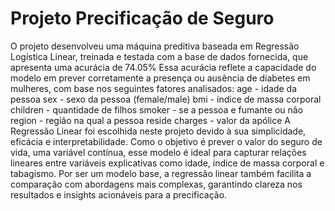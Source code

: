 # Projeto Precificação de Seguro

O projeto desenvolveu uma máquina preditiva baseada em Regressão Logística Linear, treinada e testada com a base de dados fornecida, que apresenta uma acurácia de 74.05% Essa acurácia reflete a capacidade do modelo em prever corretamente a presença ou ausência de diabetes em mulheres, com base nos seguintes fatores analisados:
age - idade da pessoa
sex - sexo da pessoa (female/male)
bmi - índice de massa corporal
children - quantidade de filhos
smoker - se a pessoa e fumante ou não
region - região na qual a pessoa reside
charges - valor da apólice
A Regressão Linear foi escolhida neste projeto devido à sua simplicidade, eficácia e interpretabilidade. Como o objetivo é prever o valor do seguro de vida, uma variável contínua, esse modelo é ideal para capturar relações lineares entre variáveis explicativas como idade, índice de massa corporal e tabagismo. Por ser um modelo base, a regressão linear também facilita a comparação com abordagens mais complexas, garantindo clareza nos resultados e insights acionáveis para a precificação.
